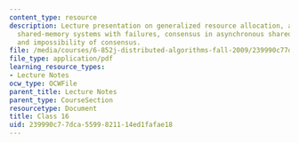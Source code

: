 ```yaml
---
content_type: resource
description: Lecture presentation on generalized resource allocation, asynchronous
  shared-memory systems with failures, consensus in asynchronous shared-memory systems,
  and impossibility of consensus.
file: /media/courses/6-852j-distributed-algorithms-fall-2009/239990c77dca5599821114ed1fafae18_MIT6_852JF09_lec16.pdf
file_type: application/pdf
learning_resource_types:
- Lecture Notes
ocw_type: OCWFile
parent_title: Lecture Notes
parent_type: CourseSection
resourcetype: Document
title: Class 16
uid: 239990c7-7dca-5599-8211-14ed1fafae18
---
```

